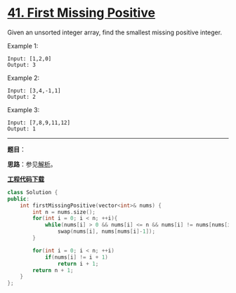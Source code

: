 # [41. First Missing Positive](https://leetcode.com/problems/first-missing-positive/)

Given an unsorted integer array, find the smallest missing positive integer.

Example 1:

    Input: [1,2,0]
    Output: 3
Example 2:

    Input: [3,4,-1,1]
    Output: 2
Example 3:

    Input: [7,8,9,11,12]
    Output: 1

-----

**题目**：

**思路**：参见[解析](https://leetcode.com/problems/first-missing-positive/discuss/17071/My-short-c%2B%2B-solution-O(1)-space-and-O(n)-time)。

[**工程代码下载**](https://github.com/abesft/leetcode)

```cpp
class Solution {
public:
    int firstMissingPositive(vector<int>& nums) {
        int n = nums.size();
        for(int i = 0; i < n; ++i){
            while(nums[i] > 0 && nums[i] <= n && nums[i] != nums[nums[i]-1])
                swap(nums[i], nums[nums[i]-1]);
        }

        for(int i = 0; i < n; ++i)
            if(nums[i] != i + 1)
                return i + 1;
        return n + 1;
    }
};
```
